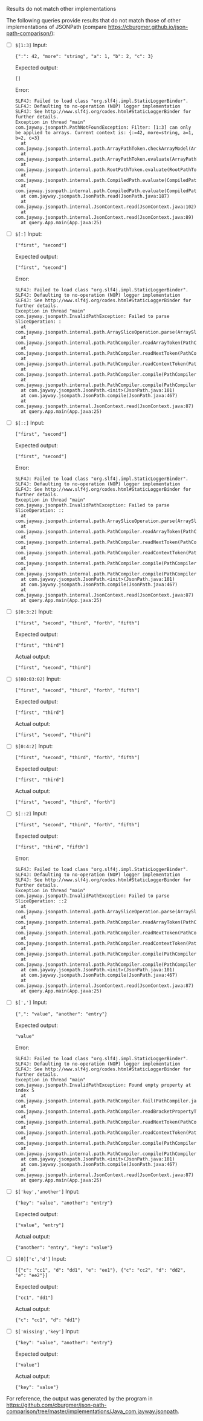 Results do not match other implementations

The following queries provide results that do not match those of other implementations of JSONPath
(compare https://cburgmer.github.io/json-path-comparison/):

- [ ] `$[1:3]`
  Input:
  ```
  {":": 42, "more": "string", "a": 1, "b": 2, "c": 3}
  ```
  Expected output:
  ```
  []
  ```
  Error:
  ```
  SLF4J: Failed to load class "org.slf4j.impl.StaticLoggerBinder".
  SLF4J: Defaulting to no-operation (NOP) logger implementation
  SLF4J: See http://www.slf4j.org/codes.html#StaticLoggerBinder for further details.
  Exception in thread "main" com.jayway.jsonpath.PathNotFoundException: Filter: [1:3] can only be applied to arrays. Current context is: {:=42, more=string, a=1, b=2, c=3}
  	at com.jayway.jsonpath.internal.path.ArrayPathToken.checkArrayModel(ArrayPathToken.java:184)
  	at com.jayway.jsonpath.internal.path.ArrayPathToken.evaluate(ArrayPathToken.java:47)
  	at com.jayway.jsonpath.internal.path.RootPathToken.evaluate(RootPathToken.java:62)
  	at com.jayway.jsonpath.internal.path.CompiledPath.evaluate(CompiledPath.java:53)
  	at com.jayway.jsonpath.internal.path.CompiledPath.evaluate(CompiledPath.java:61)
  	at com.jayway.jsonpath.JsonPath.read(JsonPath.java:187)
  	at com.jayway.jsonpath.internal.JsonContext.read(JsonContext.java:102)
  	at com.jayway.jsonpath.internal.JsonContext.read(JsonContext.java:89)
  	at query.App.main(App.java:25)
  ```

- [ ] `$[:]`
  Input:
  ```
  ["first", "second"]
  ```
  Expected output:
  ```
  ["first", "second"]
  ```
  Error:
  ```
  SLF4J: Failed to load class "org.slf4j.impl.StaticLoggerBinder".
  SLF4J: Defaulting to no-operation (NOP) logger implementation
  SLF4J: See http://www.slf4j.org/codes.html#StaticLoggerBinder for further details.
  Exception in thread "main" com.jayway.jsonpath.InvalidPathException: Failed to parse SliceOperation: :
  	at com.jayway.jsonpath.internal.path.ArraySliceOperation.parse(ArraySliceOperation.java:70)
  	at com.jayway.jsonpath.internal.path.PathCompiler.readArrayToken(PathCompiler.java:537)
  	at com.jayway.jsonpath.internal.path.PathCompiler.readNextToken(PathCompiler.java:139)
  	at com.jayway.jsonpath.internal.path.PathCompiler.readContextToken(PathCompiler.java:124)
  	at com.jayway.jsonpath.internal.path.PathCompiler.compile(PathCompiler.java:58)
  	at com.jayway.jsonpath.internal.path.PathCompiler.compile(PathCompiler.java:75)
  	at com.jayway.jsonpath.JsonPath.<init>(JsonPath.java:101)
  	at com.jayway.jsonpath.JsonPath.compile(JsonPath.java:467)
  	at com.jayway.jsonpath.internal.JsonContext.read(JsonContext.java:87)
  	at query.App.main(App.java:25)
  ```

- [ ] `$[::]`
  Input:
  ```
  ["first", "second"]
  ```
  Expected output:
  ```
  ["first", "second"]
  ```
  Error:
  ```
  SLF4J: Failed to load class "org.slf4j.impl.StaticLoggerBinder".
  SLF4J: Defaulting to no-operation (NOP) logger implementation
  SLF4J: See http://www.slf4j.org/codes.html#StaticLoggerBinder for further details.
  Exception in thread "main" com.jayway.jsonpath.InvalidPathException: Failed to parse SliceOperation: ::
  	at com.jayway.jsonpath.internal.path.ArraySliceOperation.parse(ArraySliceOperation.java:70)
  	at com.jayway.jsonpath.internal.path.PathCompiler.readArrayToken(PathCompiler.java:537)
  	at com.jayway.jsonpath.internal.path.PathCompiler.readNextToken(PathCompiler.java:139)
  	at com.jayway.jsonpath.internal.path.PathCompiler.readContextToken(PathCompiler.java:124)
  	at com.jayway.jsonpath.internal.path.PathCompiler.compile(PathCompiler.java:58)
  	at com.jayway.jsonpath.internal.path.PathCompiler.compile(PathCompiler.java:75)
  	at com.jayway.jsonpath.JsonPath.<init>(JsonPath.java:101)
  	at com.jayway.jsonpath.JsonPath.compile(JsonPath.java:467)
  	at com.jayway.jsonpath.internal.JsonContext.read(JsonContext.java:87)
  	at query.App.main(App.java:25)
  ```

- [ ] `$[0:3:2]`
  Input:
  ```
  ["first", "second", "third", "forth", "fifth"]
  ```
  Expected output:
  ```
  ["first", "third"]
  ```
  Actual output:
  ```
  ["first", "second", "third"]
  ```

- [ ] `$[00:03:02]`
  Input:
  ```
  ["first", "second", "third", "forth", "fifth"]
  ```
  Expected output:
  ```
  ["first", "third"]
  ```
  Actual output:
  ```
  ["first", "second", "third"]
  ```

- [ ] `$[0:4:2]`
  Input:
  ```
  ["first", "second", "third", "forth", "fifth"]
  ```
  Expected output:
  ```
  ["first", "third"]
  ```
  Actual output:
  ```
  ["first", "second", "third", "forth"]
  ```

- [ ] `$[::2]`
  Input:
  ```
  ["first", "second", "third", "forth", "fifth"]
  ```
  Expected output:
  ```
  ["first", "third", "fifth"]
  ```
  Error:
  ```
  SLF4J: Failed to load class "org.slf4j.impl.StaticLoggerBinder".
  SLF4J: Defaulting to no-operation (NOP) logger implementation
  SLF4J: See http://www.slf4j.org/codes.html#StaticLoggerBinder for further details.
  Exception in thread "main" com.jayway.jsonpath.InvalidPathException: Failed to parse SliceOperation: ::2
  	at com.jayway.jsonpath.internal.path.ArraySliceOperation.parse(ArraySliceOperation.java:70)
  	at com.jayway.jsonpath.internal.path.PathCompiler.readArrayToken(PathCompiler.java:537)
  	at com.jayway.jsonpath.internal.path.PathCompiler.readNextToken(PathCompiler.java:139)
  	at com.jayway.jsonpath.internal.path.PathCompiler.readContextToken(PathCompiler.java:124)
  	at com.jayway.jsonpath.internal.path.PathCompiler.compile(PathCompiler.java:58)
  	at com.jayway.jsonpath.internal.path.PathCompiler.compile(PathCompiler.java:75)
  	at com.jayway.jsonpath.JsonPath.<init>(JsonPath.java:101)
  	at com.jayway.jsonpath.JsonPath.compile(JsonPath.java:467)
  	at com.jayway.jsonpath.internal.JsonContext.read(JsonContext.java:87)
  	at query.App.main(App.java:25)
  ```

- [ ] `$[',']`
  Input:
  ```
  {",": "value", "another": "entry"}
  ```
  Expected output:
  ```
  "value"
  ```
  Error:
  ```
  SLF4J: Failed to load class "org.slf4j.impl.StaticLoggerBinder".
  SLF4J: Defaulting to no-operation (NOP) logger implementation
  SLF4J: See http://www.slf4j.org/codes.html#StaticLoggerBinder for further details.
  Exception in thread "main" com.jayway.jsonpath.InvalidPathException: Found empty property at index 5
  	at com.jayway.jsonpath.internal.path.PathCompiler.fail(PathCompiler.java:616)
  	at com.jayway.jsonpath.internal.path.PathCompiler.readBracketPropertyToken(PathCompiler.java:579)
  	at com.jayway.jsonpath.internal.path.PathCompiler.readNextToken(PathCompiler.java:138)
  	at com.jayway.jsonpath.internal.path.PathCompiler.readContextToken(PathCompiler.java:124)
  	at com.jayway.jsonpath.internal.path.PathCompiler.compile(PathCompiler.java:58)
  	at com.jayway.jsonpath.internal.path.PathCompiler.compile(PathCompiler.java:75)
  	at com.jayway.jsonpath.JsonPath.<init>(JsonPath.java:101)
  	at com.jayway.jsonpath.JsonPath.compile(JsonPath.java:467)
  	at com.jayway.jsonpath.internal.JsonContext.read(JsonContext.java:87)
  	at query.App.main(App.java:25)
  ```

- [ ] `$['key','another']`
  Input:
  ```
  {"key": "value", "another": "entry"}
  ```
  Expected output:
  ```
  ["value", "entry"]
  ```
  Actual output:
  ```
  {"another": "entry", "key": "value"}
  ```

- [ ] `$[0]['c','d']`
  Input:
  ```
  [{"c": "cc1", "d": "dd1", "e": "ee1"}, {"c": "cc2", "d": "dd2", "e": "ee2"}]
  ```
  Expected output:
  ```
  ["cc1", "dd1"]
  ```
  Actual output:
  ```
  {"c": "cc1", "d": "dd1"}
  ```

- [ ] `$['missing','key']`
  Input:
  ```
  {"key": "value", "another": "entry"}
  ```
  Expected output:
  ```
  ["value"]
  ```
  Actual output:
  ```
  {"key": "value"}
  ```


For reference, the output was generated by the program in https://github.com/cburgmer/json-path-comparison/tree/master/implementations/Java_com.jayway.jsonpath.
